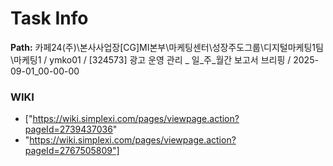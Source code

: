 # Task Info

**Path:** 카페24(주)\본사사업장\[CG]MI본부\마케팅센터\성장주도그룹\디지털마케팅1팀\마케팅1 / ymko01 / [324573] 광고 운영 관리 _ 일_주_월간 보고서 브리핑 / 2025-09-01_00-00-00

### WIKI
- ["https://wiki.simplexi.com/pages/viewpage.action?pageId=2739437036"
- "https://wiki.simplexi.com/pages/viewpage.action?pageId=2767505809"]

